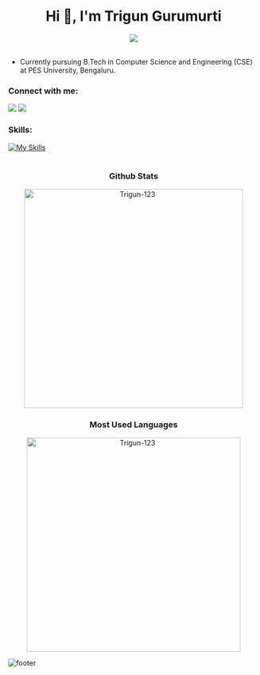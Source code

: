 <h1 align="center">Hi 👋, I'm Trigun Gurumurti</h1>

<div align="center">
<img src="https://komarev.com/ghpvc/?username=Trigun-123&&style=flat-square" align="center" />
</div>
<br>

- Currently pursuing B.Tech in Computer Science and Engineering (CSE) at PES University, Bengaluru.

<h3 align="left">Connect with me:</h3>

[![](https://img.shields.io/badge/Gmail-D14836?style=for-the-badge&logo=gmail&logoColor=white)](mailto:triguntamragouri@gmail.com)
[![](https://img.shields.io/badge/linkedin-%231E77B5.svg?&style=for-the-badge&logo=linkedin)](https://in.linkedin.com/in/trigungurumurti)
<br>

<h3 align="left">Skills:</h3>

[![My Skills](https://skillicons.dev/icons?i=cpp,git,github,html,css,bootstrap,js,react,nodejs,c,python,&theme=dark)](https://github.com/Trigun-123)

#

<h3 align="center">Github Stats</h3>
<div align="center">
  <img align="center" width="440" src="https://github-readme-stats.vercel.app/api?username=Trigun-123&show_icons=true&locale=en&border_radius=10&theme=dracula" alt="Trigun-123" />
</div>

<h3 align="center">Most Used Languages</h3>
<div align="center">
  <img align="center" width="430" src="https://github-readme-stats.vercel.app/api/top-langs?username=Trigun-123&show_icons=true&layout=compact&locale=en&theme=dracula" alt="Trigun-123" />
</div>

![footer](https://user-images.githubusercontent.com/10498744/210157572-1fca0242-8af2-46a6-bfa3-666ffd40ebde.svg)

#
